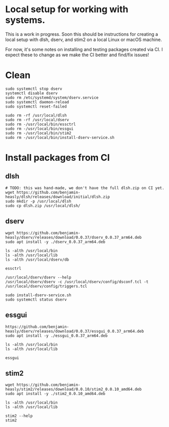 # Local setup for working with systems.

This is a work in progress.
Soon this should be instructions for creating a local setup with dlsh, dserv, and stim2 on a local Linux or macOS machine.

For now, it's some notes on installing and testing packages created via CI.
I expect these to change as we make the CI better and find/fix issues!

# Clean

```
sudo systemctl stop dserv
systemctl disable dserv
sudo rm /etc/systemd/system/dserv.service
sudo systemctl daemon-reload
sudo systemctl reset-failed

sudo rm -rf /usr/local/dlsh
sudo rm -rf /usr/local/dserv
sudo rm -/usr/local/bin/essctrl
sudo rm -/usr/local/bin/essgui
sudo rm -/usr/local/bin/stim2
sudo rm -/usr/local/bin/install-dserv-service.sh
```

# Install packages from CI

## dlsh

```
# TODO: this was hand-made, we don't have the full dlsh.zip on CI yet.
wget https://github.com/benjamin-heasly/dlsh/releases/download/initial/dlsh.zip
sudo mkdir -p /usr/local/dlsh
sudo cp dlsh.zip /usr/local/dlsh/
```

## dserv

```
wget https://github.com/benjamin-heasly/dserv/releases/download/0.0.37/dserv_0.0.37_arm64.deb
sudo apt install -y ./dserv_0.0.37_arm64.deb

ls -alth /usr/local/bin
ls -alth /usr/local/lib
ls -alth /usr/local/dserv/db

essctrl

/usr/local/dserv/dserv --help
/usr/local/dserv/dserv -c /usr/local/dserv/config/dsconf.tcl -t /usr/local/dserv/config/triggers.tcl

sudo install-dserv-service.sh
sudo systemctl status dserv
```

## essgui

```
https://github.com/benjamin-heasly/dserv/releases/download/0.0.37/essgui_0.0.37_arm64.deb
sudo apt install -y ./essgui_0.0.37_arm64.deb

ls -alth /usr/local/bin
ls -alth /usr/local/lib

essgui
```

## stim2

```
wget https://github.com/benjamin-heasly/stim2/releases/download/0.0.10/stim2_0.0.10_amd64.deb
sudo apt install -y ./stim2_0.0.10_amd64.deb

ls -alth /usr/local/bin
ls -alth /usr/local/lib

stim2 --help
stim2
```

